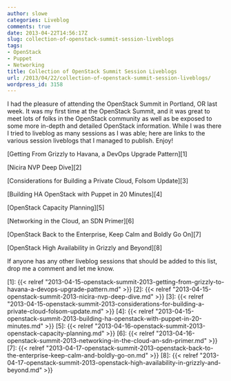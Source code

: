 ```yaml
---
author: slowe
categories: Liveblog
comments: true
date: 2013-04-22T14:56:17Z
slug: collection-of-openstack-summit-session-liveblogs
tags:
- OpenStack
- Puppet
- Networking
title: Collection of OpenStack Summit Session Liveblogs
url: /2013/04/22/collection-of-openstack-summit-session-liveblogs/
wordpress_id: 3158
---
```


I had the pleasure of attending the OpenStack Summit in Portland, OR last week. It was my first time at the OpenStack Summit, and it was great to meet lots of folks in the OpenStack community as well as be exposed to some more in-depth and detailed OpenStack information. While I was there I tried to liveblog as many sessions as I was able; here are links to the various session liveblogs that I managed to publish. Enjoy!

[Getting From Grizzly to Havana, a DevOps Upgrade Pattern][1]  

[Nicira NVP Deep Dive][2]  

[Considerations for Building a Private Cloud, Folsom Update][3]  

[Building HA OpenStack with Puppet in 20 Minutes][4]  

[OpenStack Capacity Planning][5]  

[Networking in the Cloud, an SDN Primer][6]  

[OpenStack Back to the Enterprise, Keep Calm and Boldly Go On][7]  

[OpenStack High Availability in Grizzly and Beyond][8]

If anyone has any other liveblog sessions that should be added to this list, drop me a comment and let me know.


[1]: {{< relref "2013-04-15-openstack-summit-2013-getting-from-grizzly-to-havana-a-devops-upgrade-pattern.md" >}}
[2]: {{< relref "2013-04-15-openstack-summit-2013-nicira-nvp-deep-dive.md" >}}
[3]: {{< relref "2013-04-15-openstack-summit-2013-considerations-for-building-a-private-cloud-folsom-update.md" >}}
[4]: {{< relref "2013-04-15-openstack-summit-2013-building-ha-openstack-with-puppet-in-20-minutes.md" >}}
[5]: {{< relref "2013-04-16-openstack-summit-2013-openstack-capacity-planning.md" >}}
[6]: {{< relref "2013-04-16-openstack-summit-2013-networking-in-the-cloud-an-sdn-primer.md" >}}
[7]: {{< relref "2013-04-17-openstack-summit-2013-openstack-back-to-the-enterprise-keep-calm-and-boldly-go-on.md" >}}
[8]: {{< relref "2013-04-17-openstack-summit-2013-openstack-high-availability-in-grizzly-and-beyond.md" >}}
